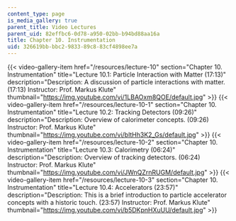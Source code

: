 ```yaml
---
content_type: page
is_media_gallery: true
parent_title: Video Lectures
parent_uid: 82effbc6-0d78-a950-02bb-b94bd88aa16a
title: Chapter 10. Instrumentation
uid: 326619bb-bbc2-9833-89c8-83cf4898ee7a
---
```

{{< video-gallery-item href="/resources/lecture-10" section="Chapter 10. Instrumentation" title="Lecture 10.1: Particle Interaction with Matter (17:13)" description="Description: A discussion of particle interactions with matter. (17:13) Instructor: Prof. Markus Klute" thumbnail="https://img.youtube.com/vi/1LBAOxm8QOE/default.jpg" >}} {{< video-gallery-item href="/resources/lecture-10-1" section="Chapter 10. Instrumentation" title="Lecture 10.2: Tracking Detectors (09:26)" description="Description: Overview of calorimeter concepts. (09:26) Instructor: Prof. Markus Klute" thumbnail="https://img.youtube.com/vi/bltHh3K2_Gs/default.jpg" >}} {{< video-gallery-item href="/resources/lecture-10-2" section="Chapter 10. Instrumentation" title="Lecture 10.3: Calorimetry (06:24)" description="Description: Overview of tracking detectors. (06:24) Instructor: Prof. Markus Klute" thumbnail="https://img.youtube.com/vi/JWnQZrnRUGM/default.jpg" >}} {{< video-gallery-item href="/resources/lecture-10-3" section="Chapter 10. Instrumentation" title="Lecture 10.4: Accelerators (23:57)" description="Description: This is a brief introduction to particle accelerator concepts with a historic touch. (23:57) Instructor: Prof. Markus Klute" thumbnail="https://img.youtube.com/vi/b5DKpnHXuUU/default.jpg" >}}